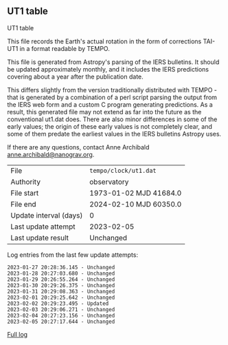 
## UT1 table

UT1 table

This file records the Earth's actual rotation in the form of
corrections TAI-UT1 in a format readable by TEMPO.

This file is generated from Astropy's parsing of the IERS
bulletins. It should be updated approximately monthly, and it
includes the IERS predictions covering about a year after the
publication date.

This differs slightly from the version traditionally distributed
with TEMPO - that is generated by a combination of a perl script
parsing the output from the IERS web form and a custom C program
generating predictions. As a result, this generated file may not
extend as far into the future as the conventional ut1.dat does.
There are also minor differences in some of the early values; the
origin of these early values is not completely clear, and some of
them predate the earliest values in the IERS bulletins Astropy uses.

If there are any questions, contact Anne Archibald
<anne.archibald@nanograv.org>.

|     |     |
|:--- |:--- |
| File | `tempo/clock/ut1.dat` |
| Authority | observatory |
| File start | 1973-01-02 MJD 41684.0 |
| File end | 2024-02-10 MJD 60350.0 |
| Update interval (days) | 0 |
| Last update attempt | 2023-02-05 |
| Last update result | Unchanged |

Log entries from the last few update attempts:
```
2023-01-27 20:28:36.145 - Unchanged
2023-01-28 20:27:03.680 - Unchanged
2023-01-29 20:26:55.264 - Unchanged
2023-01-30 20:29:26.375 - Unchanged
2023-01-31 20:29:08.363 - Unchanged
2023-02-01 20:29:25.642 - Unchanged
2023-02-02 20:29:23.495 - Updated
2023-02-03 20:29:06.271 - Unchanged
2023-02-04 20:27:23.156 - Unchanged
2023-02-05 20:27:17.644 - Unchanged
```
[Full log](https://raw.githubusercontent.com/ipta/pulsar-clock-corrections/main/log/tempo/clock/ut1.dat.log)
